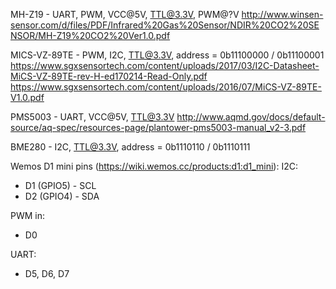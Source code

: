 MH-Z19 - UART, PWM, VCC@5V, TTL@3.3V, PWM@?V
http://www.winsen-sensor.com/d/files/PDF/Infrared%20Gas%20Sensor/NDIR%20CO2%20SENSOR/MH-Z19%20CO2%20Ver1.0.pdf


MICS-VZ-89TE - PWM, I2C, TTL@3.3V, address = 0b11100000 / 0b11100001
https://www.sgxsensortech.com/content/uploads/2017/03/I2C-Datasheet-MiCS-VZ-89TE-rev-H-ed170214-Read-Only.pdf
https://www.sgxsensortech.com/content/uploads/2016/07/MiCS-VZ-89TE-V1.0.pdf


PMS5003 - UART, VCC@5V, TTL@3.3V
http://www.aqmd.gov/docs/default-source/aq-spec/resources-page/plantower-pms5003-manual_v2-3.pdf


BME280 - I2C, TTL@3.3V, address = 0b1110110 / 0b1110111


Wemos D1 mini pins (https://wiki.wemos.cc/products:d1:d1_mini):
I2C:
  * D1 (GPIO5) - SCL
  * D2 (GPIO4) - SDA

PWM in:
  * D0

 UART:
   * D5, D6, D7

